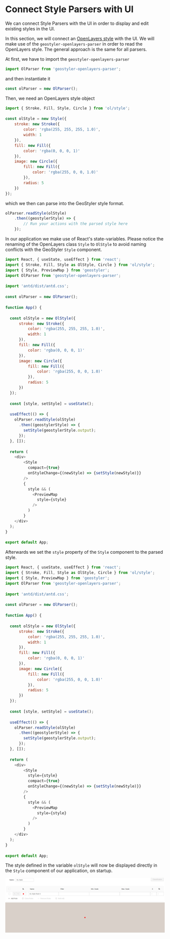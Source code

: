 
# Connect Style Parsers with UI

We can connect Style Parsers with the UI in order to display and edit existing styles in the UI.

In this section, we will connect an [OpenLayers style](https://openlayers.org/en/latest/apidoc/module-ol_style_Style-Style.html) with the UI. We will make use of the
`geostyler-openlayers-parser` in order to read the OpenLayers style. The general approach is the same for all parsers.

At first, we have to import the `geostyler-openlayers-parser`

```js
import OlParser from 'geostyler-openlayers-parser';
```

and then instantiate it

```js
const olParser = new OlParser();
```

Then, we need an OpenLayers style object

```js
import { Stroke, Fill, Style, Circle } from 'ol/style';

const olStyle = new Style({
    stroke: new Stroke({
        color: 'rgba(255, 255, 255, 1.0)',
        width: 1
    }),
    fill: new Fill({
        color: 'rgba(0, 0, 0, 1)'
    }),
    image: new Circle({
        fill: new Fill({
            color: 'rgba(255, 0, 0, 1.0)'
        }),
        radius: 5
    })
});
```

which we then can parse into the GeoStyler style format.

```js
olParser.readStyle(olStyle)
    .then((geostylerStyle) => {
        // Run your actions with the parsed style here
    });
```

In our application we make use of React's state-variables. Please notice the renaming of the OpenLayers class
`Style` to `OlStyle` to avoid naming conflicts with the GeoStyler `Style` component.

```js
import React, { useState, useEffect } from 'react';
import { Stroke, Fill, Style as OlStyle, Circle } from 'ol/style';
import { Style, PreviewMap } from 'geostyler';
import OlParser from 'geostyler-openlayers-parser';

import 'antd/dist/antd.css';

const olParser = new OlParser();

function App() {

  const olStyle = new OlStyle({
      stroke: new Stroke({
          color: 'rgba(255, 255, 255, 1.0)',
          width: 1
      }),
      fill: new Fill({
          color: 'rgba(0, 0, 0, 1)'
      }),
      image: new Circle({
          fill: new Fill({
              color: 'rgba(255, 0, 0, 1.0)'
          }),
          radius: 5
      })
  });

  const [style, setStyle] = useState();

  useEffect(() => {
    olParser.readStyle(olStyle)
      .then((geostylerStyle) => {
        setStyle(geostylerStyle.output);
      });
  }, []);

  return (
    <div>
        <Style
          compact={true}
          onStyleChange={(newStyle) => {setStyle(newStyle)}}
        />
        {
          style && (
            <PreviewMap
              style={style}
            />
          )
        }
    </div>
  );
}

export default App;
```

Afterwards we set the `style` property of the `Style` component to the parsed style.

```js
import React, { useState, useEffect } from 'react';
import { Stroke, Fill, Style as OlStyle, Circle } from 'ol/style';
import { Style, PreviewMap } from 'geostyler';
import OlParser from 'geostyler-openlayers-parser';

import 'antd/dist/antd.css';

const olParser = new OlParser();

function App() {

  const olStyle = new OlStyle({
      stroke: new Stroke({
          color: 'rgba(255, 255, 255, 1.0)',
          width: 1
      }),
      fill: new Fill({
          color: 'rgba(0, 0, 0, 1)'
      }),
      image: new Circle({
          fill: new Fill({
              color: 'rgba(255, 0, 0, 1.0)'
          }),
          radius: 5
      })
  });

  const [style, setStyle] = useState();

  useEffect(() => {
    olParser.readStyle(olStyle)
      .then((geostylerStyle) => {
        setStyle(geostylerStyle.output);
      });
  }, []);

  return (
    <div>
        <Style
          style={style}
          compact={true}
          onStyleChange={(newStyle) => {setStyle(newStyle)}}
        />
        {
          style && (
            <PreviewMap
              style={style}
            />
          )
        }
    </div>
  );
}

export default App;
```

The style defined in the variable `olStyle` will now be displayed directly in the `Style` component of our application, on startup.

[![The OpenLayers style will be displayed directly in the GeoStyler UI.](./images/parser-to-ui.png)](./images/parser-to-ui.png)
